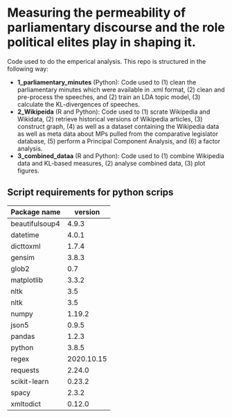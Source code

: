 # Measuring the permeability of parliamentary discourse and the role political elites play in shaping it.


Code used to do the emperical analysis. This repo is structured in the following way: 

* **1_parliamentary_minutes** (Python): Code used to (1) clean the parliamentary minutes which were available in .xml format, (2) clean and pre-process the speeches, and (2) train an LDA topic model, (3) calculate the KL-divergences of speeches.
* **2_Wikipeida** (R and Python): Code used to (1) scrate Wikipedia and Wikidata, (2) retrieve historical versions of Wikipedia articles, (3) construct graph, (4) as well as a dataset containing the Wikipedia data as well as meta data about MPs pulled from the comparative legislator database, (5) perform a Principal Component Analysis, and (6) a factor analysis. 
* **3_combined_dataa** (R and Python): Code used to (1) combine Wikipedia data and KL-based measures, (2) analyse combined data, (3) plot figures.


## Script requirements for python scrips


| Package name  |  version |   
|---|---|
|  beautifulsoup4 |  4.9.3 |  
|  datetime | 4.0.1  |   
| dicttoxml  | 1.7.4  |  
| gensim | 3.8.3 |  
| glob2| 0.7   |  
| matplotlib|3.3.2 |  
|  nltk|3.5 |  
| nltk|3.5 |    
| numpy|1.19.2 |  
| json5|0.9.5 | 
| pandas|1.2.3| 
| python|3.8.5 |
| regex|2020.10.15  |
| requests|2.24.0|
| scikit-learn|0.23.2  |
| spacy|2.3.2 |
|xmltodict|0.12.0 |





